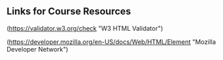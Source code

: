 ## Links for Course Resources

(https://validator.w3.org/check "W3 HTML Validator")

(https://developer.mozilla.org/en-US/docs/Web/HTML/Element "Mozilla Developer Network")


